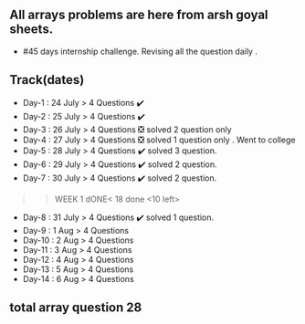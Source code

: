 ## All arrays problems are here from arsh goyal sheets. 
- #45 days internship challenge. Revising all the question daily .
## Track(dates)
- Day-1 : 24 July > 4 Questions ✔️
- Day-2 : 25 July > 4 Questions ✔️
- Day-3 : 26 July > 4 Questions ❎ solved 2 question only 
- Day-4 : 27 July > 4 Questions ❎ solved 1 question only . Went to college
- Day-5 : 28 July > 4 Questions ✔️ solved 3 question. 
- Day-6 : 29 July > 4 Questions ✔️ solved 2 question.
- Day-7 : 30 July > 4 Questions ✔️ solved 2 question.

>>WEEK 1 dONE< 18 done <10 left>   

- Day-8 : 31 July > 4 Questions  ✔️ solved 1 question.
- Day-9 :  1 Aug > 4 Questions 
- Day-10 : 2 Aug > 4 Questions 
- Day-11 : 3 Aug > 4 Questions  
- Day-12 : 4 Aug > 4 Questions  
- Day-13 : 5 Aug > 4 Questions 
- Day-14 : 6 Aug > 4 Questions  
 
## total array question 28  
